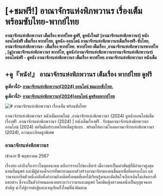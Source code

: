 # [+ชมฟรี!] อาณาจักรแห่งพิภพวานร เรื่องเต็ม พร้อมซับไทย-พากย์ไทย

**อาณาจักรแห่งพิภพวานร เต็มเรื่อง พากย์ไทย ดูฟรี, ดูหนังใหม่! [อาณาจักรแห่งพิภพวานร] หนังออนไลน์ฟรี เต็มเรื่อง พากย์ไทย, ดูหนัง-ออนไลน์ อาณาจักรแห่งพิภพวานรเต็มเรื่องฟรี-ซับไทย, อาณาจักรแห่งพิภพวานร- เต็มเรื่อง พากย์ไทย. พากย์ไทย เต็มเรื่อง ,อาณาจักรแห่งพิภพวานรพากย์ไท , [ดู]อาณาจักรแห่งพิภพวานร พากย์ไท, ดูหนัง!อาณาจักรแห่งพิภพวานรอาณาจักรแห่งพิภพวานร) ออนไลน์ฟรี - ดูหนัง อาณาจักรแห่งพิภพวานร เต็มเรื่อง พากย์ไทย.อาณาจักรแห่งพิภพวานร หนังเต็ม**

## +ดู『หนัง!』 อาณาจักรแห่งพิภพวานร เต็มเรื่อง พากย์ไทย ดูฟรี

**ดูเดี๋ยวนี้▷ [อาณาจักรแห่งพิภพวานร(2024) ออนไลน์ ชมแบบซับไทย.](https://han-rey-neshay.github.io/mumbul/kingdomoftheplanetoftheapes.html)**

**ดูเดี๋ยวนี้▷ [อาณาจักรแห่งพิภพวานร(2024)ออนไลน์ ดูพร้อมพากย์ไทย](https://han-rey-neshay.github.io/mumbul/kingdomoftheplanetoftheapes.html)**

![# อาณาจักรแห่งพิภพวานร เรื่องเต็ม พร้อมซับไทย](https://han-rey-neshay.github.io/mumbul/kingdomoftheplanetoftheapes.JPG)

อาณาจักรแห่งพิภพวานร หนังเต็มออนไลน์ .อาณาจักรแห่งพิภพวานร (2024) ดูหนังออนไลน์เต็มเรื่องฟรี .อาณาจักรแห่งพิภพวานร (2024) | หนังเต็มเรื่องฟรี . รับชมอาณาจักรแห่งพิภพวานร ออนไลน์ (2024) สตรีมมิ่งประเทศไทยเต็มรูปแบบ . พร้อมให้ดาวน์โหลดอาณาจักรแห่งพิภพวานร (2024), ความละเอียดสูงพิเศษ

### อาณาจักรแห่งพิภพวานร
เข้าฉาย 9 พฤษภาคม 2567

เรื่องย่อ
เล่าถึงเรื่องราวในยุคอนาคต หลังการจากไปของซีซาร์ เมื่อวานรเป็นเผ่าพันธุ์ที่มีอำนาจสูงสุดแทนที่มนุษย์ และมีผู้นำเผด็จการที่พยายามแยกตัวสร้างอาณาจักรของตนขึ้นมาเพื่อยึดครองโลก แต่วานรนอกรีตตัวหนึ่งกลับตั้งคำถามถึงอดีตทั้งหมดที่เคยได้เรียนรู้มาและตัดสินใจเลือกเดินในเส้นทางที่แตกต่าง ซึ่งจะเป็นตัวกำหนดอนาคตระหว่างวานรและมนุษย์ โดยมีหญิงสาวคนหนึ่งเป็นกุญแจดอกสำคัญ นำไปสู่การต่อสู้และผจญภัยครั้งใหม่ที่น่าติดตาม
